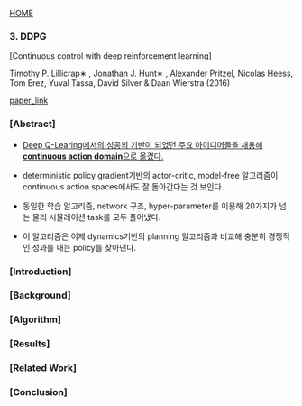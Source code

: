 [HOME](../README.md)

### 3. DDPG

[Continuous control with deep reinforcement learning]

Timothy P. Lillicrap∗ , Jonathan J. Hunt∗ , Alexander Pritzel, Nicolas Heess, Tom Erez, Yuval Tassa, David Silver & Daan Wierstra (2016)

[paper_link](https://arxiv.org/pdf/1509.02971.pdf)



### [Abstract]

- <u>Deep Q-Learing에서의 성공의 기반이 되었던 주요 아이디어들을 채용해 **continuous action domain**으로 옮겼다.</u>

- deterministic policy gradient기반의 actor-critic, model-free 알고리즘이 continuous action spaces에서도 잘 돌아간다는 것 보인다.
- 동일한 학습 알고리즘, network 구조, hyper-parameter를 이용해 20가지가 넘는 물리 시뮬레이션 task를 모두 풀어냈다.
- 이 알고리즘은 이제 dynamics기반의 planning 알고리즘과 비교해 충분히 경쟁적인 성과를 내는 policy를 찾아낸다.



### [Introduction]



### [Background]



### [Algorithm]



### [Results]



### [Related Work]



### [Conclusion]



